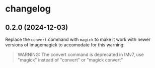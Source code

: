 # changelog

## 0.2.0 (2024-12-03)

Replace the `convert` command with `magick` to make it work with newer versions of imagemagick to accomodate for this warning:

> WARNING: The convert command is deprecated in IMv7, use "magick" instead of "convert" or "magick convert"